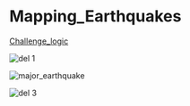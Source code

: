 # Mapping_Earthquakes


[Challenge_logic](Earthquake_Challenge/static/js/challenge_logic.js)


![del 1](https://user-images.githubusercontent.com/111251560/206155666-bfaaada5-2169-434e-b7d8-0bcf82115b01.png)

![major_earthquake](https://user-images.githubusercontent.com/111251560/206155839-e608b0ae-d3dd-4daa-b551-139b0acde2d3.png)

![del 3](https://user-images.githubusercontent.com/111251560/206155869-7cb194c4-43ee-42ea-b78e-cd705b481788.png)
